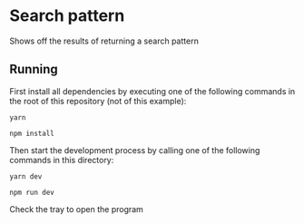 # Search pattern

Shows off the results of returning a search pattern

## Running

First install all dependencies by executing one of the following commands in the root of this repository (not of this example):

```
yarn
```

```
npm install
```

Then start the development process by calling one of the following commands in this directory:

```
yarn dev
```

```
npm run dev
```

Check the tray to open the program
